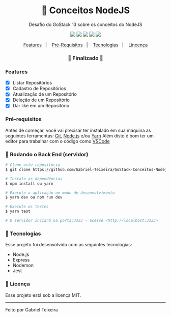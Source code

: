 <h1 align="center">
    🚀 Conceitos NodeJS
</h1>
<p align="center">Desafio do GoStack 13 sobre os conceitos do NodeJS</p>

<p align="center">
  <img src="https://img.shields.io/badge/npm-1.0.2-green"/>
  <img src="https://img.shields.io/badge/repo%20size-2.00%20MB-informational" />
  <img src="https://img.shields.io/badge/score-10.00-important" />
  <img src="https://img.shields.io/badge/last%20commit-august-blue" />
  <img src="https://img.shields.io/badge/license-MIT-success"/>
</p>

<p align="center">
  <a href="#features">Features</a>&nbsp;&nbsp;&nbsp;|&nbsp;&nbsp;&nbsp;
  <a href="#pre-requisitos">Pré-Requisitos</a>&nbsp;&nbsp;&nbsp;|&nbsp;&nbsp;&nbsp;
  <a href="#rocket-tecnologia">Tecnologias</a>&nbsp;&nbsp;&nbsp;|&nbsp;&nbsp;&nbsp;
  <a href="#memo-licença">Lincença</a>
</p>

<h3 align="center"> 
🚧  Finalizado  🚧
</h3>

### Features

- [x] Listar Repositórios
- [x] Cadastro de Repositórios
- [x] Atualização de um Repositório
- [x] Deleção de um Repositório
- [x] Dar like em um Repositório

### Pré-requisitos

Antes de começar, você vai precisar ter instalado em sua máquina as seguintes ferramentas:
[Git](https://git-scm.com), [Node.js](https://nodejs.org/en/) e/ou [Yarn](https://https://yarnpkg.com/) 
Além disto é bom ter um editor para trabalhar com o código como [VSCode](https://code.visualstudio.com/)

### 🎲 Rodando o Back End (servidor)

```bash
# Clone este repositório
$ git clone https://github.com/Gabriel-Teixeira/GoStack-Conceitos-Nodejs

# Instale as dependências
$ npm install ou yarn

# Execute a aplicação em modo de desenvolvimento
$ yarn dev ou npm run dev

# Execute os testes
$ yarn test

# O servidor inciará na porta:3333 - acesse <http://localhost:3333>
```

### :rocket: Tecnologias

Esse projeto foi desenvolvido com as seguintes tecnologias:

- Node.js
- Express
- Nodemon
- Jest

### :memo: Licença

Esse projeto está sob a licença MIT.

<hr/>

Feito por Gabriel Teixeira
